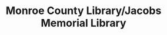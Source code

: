 ---
layout: repo
title: "Monroe County Library/Jacobs Memorial Library"
id: 1136
permalink: repos/1136/
---